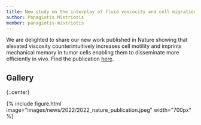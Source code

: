 ```yaml
---
title: New study on the interplay of fluid voscocity and cell migration now published in Nature!
author: Panagiotis Mistriotis
member: panagiotis-mistriotis
---
```


We are delighted to share our new work published in Nature showing that elevated viscosity counterintuitively increases cell motility and imprints mechanical memory in tumor cells enabling them to disseminate more efficiently in vivo. Find the publication [here](https://www.nature.com/articles/s41586-022-05394-6).

## Gallery

{:.center}

{%
  include figure.html
  image="images/news/2022/2022_nature_publication.jpeg"
  width="700px"
%}
